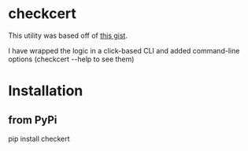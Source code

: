 # checkcert

This utility was based off of [this
gist](https://gist.github.com/gdamjan/55a8b9eec6cf7b771f92021d93b87b2c).

I have wrapped the logic in a click-based CLI and added command-line options
(checkcert --help to see them)

# Installation

## from PyPi
pip install checkert

